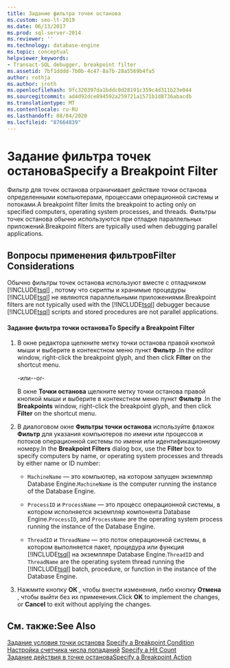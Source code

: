```yaml
---
title: Задание фильтра точек останова
ms.custom: seo-lt-2019
ms.date: 06/13/2017
ms.prod: sql-server-2014
ms.reviewer: ''
ms.technology: database-engine
ms.topic: conceptual
helpviewer_keywords:
- Transact-SQL debugger, breakpoint filter
ms.assetid: 7bf1dddd-7b0b-4c47-8a7b-28a5569b4fa5
author: rothja
ms.author: jroth
ms.openlocfilehash: 9fc320397da1bddc0d28191c359c4d311b23e044
ms.sourcegitcommit: ad4d92dce894592a259721a1571b1d8736abacdb
ms.translationtype: MT
ms.contentlocale: ru-RU
ms.lasthandoff: 08/04/2020
ms.locfileid: "87664839"
---
```

# <a name="specify-a-breakpoint-filter"></a><span data-ttu-id="5dc9b-102">Задание фильтра точек останова</span><span class="sxs-lookup"><span data-stu-id="5dc9b-102">Specify a Breakpoint Filter</span></span>
  <span data-ttu-id="5dc9b-103">Фильтр для точек останова ограничивает действие точки останова определенными компьютерами, процессами операционной системы и потоками.</span><span class="sxs-lookup"><span data-stu-id="5dc9b-103">A breakpoint filter limits the breakpoint to acting only on specified computers, operating system processes, and threads.</span></span> <span data-ttu-id="5dc9b-104">Фильтры точек останова обычно используются при отладке параллельных приложений.</span><span class="sxs-lookup"><span data-stu-id="5dc9b-104">Breakpoint filters are typically used when debugging parallel applications.</span></span>  
  
##  <a name="filter-considerations"></a><a name="BKMK_ActionConsiderations"></a> <span data-ttu-id="5dc9b-105">Вопросы применения фильтров</span><span class="sxs-lookup"><span data-stu-id="5dc9b-105">Filter Considerations</span></span>  
 <span data-ttu-id="5dc9b-106">Обычно фильтры точек останова используют вместе с отладчиком [!INCLUDE[tsql](../../includes/tsql-md.md)] , потому что скрипты и хранимые процедуры [!INCLUDE[tsql](../../includes/tsql-md.md)] не являются параллельными приложениями.</span><span class="sxs-lookup"><span data-stu-id="5dc9b-106">Breakpoint filters are not typically used with the [!INCLUDE[tsql](../../includes/tsql-md.md)] debugger because [!INCLUDE[tsql](../../includes/tsql-md.md)] scripts and stored procedures are not parallel applications.</span></span>  
  
#### <a name="to-specify-a-breakpoint-filter"></a><span data-ttu-id="5dc9b-107">Задание фильтра точки останова</span><span class="sxs-lookup"><span data-stu-id="5dc9b-107">To Specify a Breakpoint Filter</span></span>  
  
1.  <span data-ttu-id="5dc9b-108">В окне редактора щелкните метку точки останова правой кнопкой мыши и выберите в контекстном меню пункт **Фильтр** .</span><span class="sxs-lookup"><span data-stu-id="5dc9b-108">In the editor window, right-click the breakpoint glyph, and then click **Filter** on the shortcut menu.</span></span>  
  
     <span data-ttu-id="5dc9b-109">-или-</span><span class="sxs-lookup"><span data-stu-id="5dc9b-109">-or-</span></span>  
  
     <span data-ttu-id="5dc9b-110">В окне **Точки останова** щелкните метку точки останова правой кнопкой мыши и выберите в контекстном меню пункт **Фильтр** .</span><span class="sxs-lookup"><span data-stu-id="5dc9b-110">In the **Breakpoints** window, right-click the breakpoint glyph, and then click **Filter** on the shortcut menu.</span></span>  
  
2.  <span data-ttu-id="5dc9b-111">В диалоговом окне **Фильтры точки останова** используйте флажок **Фильтр** для указания компьютеров по имени или процессов и потоков операционной системы по имени или идентификационному номеру.</span><span class="sxs-lookup"><span data-stu-id="5dc9b-111">In the **Breakpoint Filters** dialog box, use the **Filter** box to specify computers by name, or operating system processes and threads by either name or ID number:</span></span>  
  
    -   <span data-ttu-id="5dc9b-112">`MachineName` — это компьютер, на котором запущен экземпляр Database Engine.</span><span class="sxs-lookup"><span data-stu-id="5dc9b-112">`MachineName` is the computer running the instance of the Database Engine.</span></span>  
  
    -   <span data-ttu-id="5dc9b-113">`ProcessID` и `ProcessName` — это процесс операционной системы, в котором исполняется экземпляр компонента Database Engine.</span><span class="sxs-lookup"><span data-stu-id="5dc9b-113">`ProcessID`, and `ProcessName` are the operating system process running the instance of the Database Engine.</span></span>  
  
    -   <span data-ttu-id="5dc9b-114">`ThreadID` и `ThreadName` — это поток операционной системы, в котором выполняется пакет, процедура или функция [!INCLUDE[tsql](../../includes/tsql-md.md)] на экземпляре Database Engine.</span><span class="sxs-lookup"><span data-stu-id="5dc9b-114">`ThreadID` and `ThreadName` are the operating system thread running the [!INCLUDE[tsql](../../includes/tsql-md.md)] batch, procedure, or function in the instance of the Database Engine.</span></span>  
  
3.  <span data-ttu-id="5dc9b-115">Нажмите кнопку **ОК** , чтобы внести изменения, либо кнопку **Отмена** , чтобы выйти без их применения.</span><span class="sxs-lookup"><span data-stu-id="5dc9b-115">Click **OK** to implement the changes, or **Cancel** to exit without applying the changes.</span></span>  
  
## <a name="see-also"></a><span data-ttu-id="5dc9b-116">См. также:</span><span class="sxs-lookup"><span data-stu-id="5dc9b-116">See Also</span></span>  
 <span data-ttu-id="5dc9b-117">[Задание условия точки останова](specify-a-breakpoint-condition.md) </span><span class="sxs-lookup"><span data-stu-id="5dc9b-117">[Specify a Breakpoint Condition](specify-a-breakpoint-condition.md) </span></span>  
 <span data-ttu-id="5dc9b-118">[Настройка счетчика числа попаданий](specify-a-hit-count.md) </span><span class="sxs-lookup"><span data-stu-id="5dc9b-118">[Specify a Hit Count](specify-a-hit-count.md) </span></span>  
 [<span data-ttu-id="5dc9b-119">Задание действия в точке останова</span><span class="sxs-lookup"><span data-stu-id="5dc9b-119">Specify a Breakpoint Action</span></span>](specify-a-breakpoint-action.md)  
